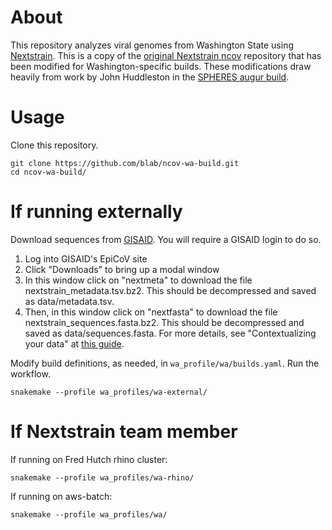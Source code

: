 # About

This repository analyzes viral genomes from Washington State using [Nextstrain](https://nextstrain.org/). This is a copy of the [original Nextstrain ncov](https://github.com/nextstrain/ncov/) repository that has been modified for Washington-specific builds. These modifications draw heavily from work by John Huddleston in the [SPHERES augur build](https://github.com/nextstrain/spheres-augur-build).

# Usage
Clone this repository.
```
git clone https://github.com/blab/ncov-wa-build.git
cd ncov-wa-build/
```

# If running externally

Download sequences from [GISAID](https://www.gisaid.org/). You will require a GISAID login to do so.
1. Log into GISAID's EpiCoV site
2. Click "Downloads" to bring up a modal window
3. In this window click on "nextmeta" to download the file nextstrain_metadata.tsv.bz2. This should be decompressed and saved as data/metadata.tsv.
4. Then, in this window click on "nextfasta" to download the file nextstrain_sequences.fasta.bz2. This should be decompressed and saved as data/sequences.fasta.
For more details, see "Contextualizing your data" at [this guide](https://nextstrain.github.io/ncov/data-prep).

Modify build definitions, as needed, in `wa_profile/wa/builds.yaml`. Run the workflow.
```
snakemake --profile wa_profiles/wa-external/
```

# If Nextstrain team member
If running on Fred Hutch rhino cluster:
```
snakemake --profile wa_profiles/wa-rhino/
```

If running on aws-batch:
```
snakemake --profile wa_profiles/wa/
```
